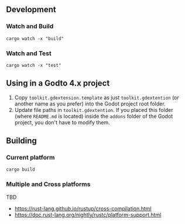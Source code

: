 ## Development

### Watch and Build

```shell
cargo watch -x "build"
```

### Watch and Test

```shell
cargo watch -x "test"
```

## Using in a Godto 4.x project

1. Copy `toolkit.gdextension.template` as just `toolkit.gdextention` (or another name as you prefer) into the Godot project root folder.
2. Update file paths in `toolkit.gdextention`. If you placed this folder (where `README.md` is located) inside the `addons` folder of the Godot project, you don't have to modify them.

## Building

### Current platform

```shell
cargo build
```

### Multiple and Cross platforms

TBD

- https://rust-lang.github.io/rustup/cross-compilation.html
- https://doc.rust-lang.org/nightly/rustc/platform-support.html
